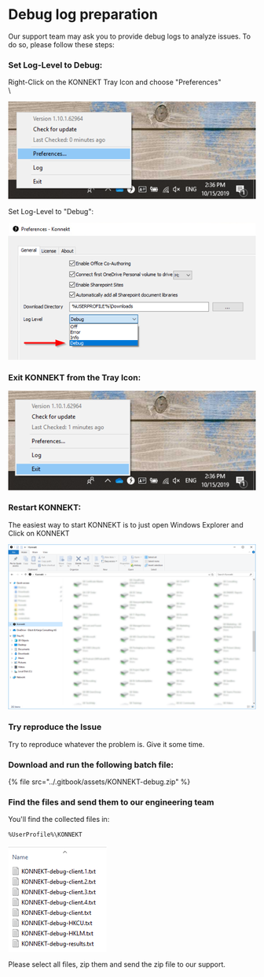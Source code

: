 # Debug log preparation

Our support team may ask you to provide debug logs to analyze issues. To do so, please follow these steps:

### **Set Log-Level to Debug:**

Right-Click on the KONNEKT Tray Icon and choose "Preferences"\
\


![](../.gitbook/assets/preferences1.png)

Set Log-Level to "Debug":

![](../.gitbook/assets/DebugLevel.png)

### Exit KONNEKT from the Tray Icon: 

![](../.gitbook/assets/exit1.png)

### Restart KONNEKT:

The easiest way to start KONNEKT is to just open Windows Explorer and Click on KONNEKT

![](../.gitbook/assets/konnektaccess1.png)

### Try reproduce the Issue

Try to reproduce whatever the problem is. Give it some time.

### Download and run the following batch file:

{% file src="../.gitbook/assets/KONNEKT-debug.zip" %}

### Find the files and send them to our engineering team

You'll find the collected files in:

```
%UserProfile%\KONNEKT
```

![](<../.gitbook/assets/image (20).png>)

Please select all files, zip them and send the zip file to our support.

##
